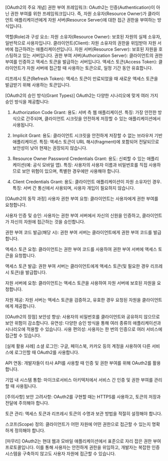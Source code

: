 [OAuth2의 주요 개념]
권한 부여 프레임워크: 
  OAuth2는 인증(Authentication)이 아닌 권한 부여를 위한 프레임워크입니다. 즉, 자원 소유자(Resource Owner)가 클라이언트 애플리케이션에게 자원 서버(Resource Server)에 대한 접근 권한을 부여하는 방식입니다.

역할(Role)과 구성 요소:
  자원 소유자(Resource Owner): 보호된 자원의 실제 소유자, 일반적으로 사용자입니다.
  클라이언트(Client): 자원 소유자의 권한을 위임받아 자원 서버에 접근하려는 애플리케이션입니다.
  자원 서버(Resource Server): 보호된 자원을 호스팅하고 있는 서버입니다.
  권한 부여 서버(Authorization Server): 클라이언트의 권한 부여를 인증하고 액세스 토큰을 발급하는 서버입니다.
  액세스 토큰(Access Token): 클라이언트가 자원 서버에 접근할 때 사용하는 토큰으로, 일정 기간 동안 유효합니다.

리프레시 토큰(Refresh Token): 
  액세스 토큰이 만료되었을 때 새로운 액세스 토큰을 발급받기 위해 사용하는 토큰입니다.


[OAuth2의 승인 방식(Grant Types)]
OAuth2는 다양한 시나리오에 맞게 여러 가지 승인 방식을 제공합니다:

1. Authorization Code Grant:
  용도: 서버 측 웹 애플리케이션.
  특징: 가장 안전한 방식으로 간주되며, 클라이언트 시크릿을 안전하게 저장할 수 있는 애플리케이션에서 사용됩니다.

2. Implicit Grant:
  용도: 클라이언트 시크릿을 안전하게 저장할 수 없는 브라우저 기반 애플리케이션.
  특징: 액세스 토큰이 URL 해시(fragment)에 포함되어 전달되므로 보안성이 낮아 현재는 권장되지 않습니다.

3. Resource Owner Password Credentials Grant:
  용도: 신뢰할 수 있는 애플리케이션(예: 공식 모바일 앱).
  특징: 사용자의 사용자 이름과 비밀번호를 직접 사용하므로 보안 위험이 있으며, 특별한 경우에만 사용해야 합니다.

4. Client Credentials Grant:
  용도: 클라이언트 애플리케이션이 자원 소유자인 경우.
  특징: 서버 간 통신에서 사용되며, 사용자 개입이 필요하지 않습니다.


[OAuth2의 동작 과정]
  사용자 권한 부여 요청: 클라이언트는 사용자에게 권한 부여를 요청합니다.
  
  사용자 인증 및 승인: 사용자는 권한 부여 서버에서 자신의 신원을 인증하고, 클라이언트가 자신의 자원에 접근하는 것을 승인합니다.
  
  권한 부여 코드 발급(해당 시): 권한 부여 서버는 클라이언트에게 권한 부여 코드를 발급합니다.
  
  액세스 토큰 요청: 클라이언트는 권한 부여 코드를 사용하여 권한 부여 서버에 액세스 토큰을 요청합니다.
  
  액세스 토큰 발급: 권한 부여 서버는 클라이언트에게 액세스 토큰(및 필요한 경우 리프레시 토큰)을 발급합니다.
  
  자원 서버에 요청: 클라이언트는 액세스 토큰을 사용하여 자원 서버에 보호된 자원을 요청합니다.
  
  자원 제공: 자원 서버는 액세스 토큰을 검증하고, 유효한 경우 요청된 자원을 클라이언트에게 제공합니다.

[OAuth2의 장점]
  보안성 향상: 사용자의 비밀번호를 클라이언트와 공유하지 않으므로 보안 위험이 감소합니다.
  유연성: 다양한 승인 방식을 통해 여러 종류의 애플리케이션과 시나리오에 적용할 수 있습니다.
  사용 편의성: 사용자는 한 번의 인증으로 여러 서비스에 접근할 수 있습니다.

[실제 활용 사례]
  소셜 로그인: 구글, 페이스북, 카카오 등의 계정을 사용하여 다른 서비스에 로그인할 때 OAuth2를 사용합니다.
  
  API 연동: 개발자들이 타사 API를 사용할 때 인증 및 권한 부여를 위해 OAuth2를 활용합니다.
  
  기업 내 시스템 통합: 마이크로서비스 아키텍처에서 서비스 간 인증 및 권한 부여를 관리할 때 사용됩니다.


[주의사항]
  보안 고려사항: OAuth2를 구현할 때는 HTTPS를 사용하고, 토큰의 저장과 전달에 주의해야 합니다.
  
  토큰 관리: 액세스 토큰과 리프레시 토큰의 수명과 보관 방법을 적절히 설정해야 합니다.
  
  스코프(Scope) 정의: 클라이언트가 어떤 자원에 어떤 권한으로 접근할 수 있는지 명확하게 정의해야 합니다.

  
[마무리]
  OAuth2는 현대 웹과 모바일 애플리케이션에서 표준으로 자리 잡은 권한 부여 프로토콜입니다. 이를 통해 사용자는 안전하게 권한을 위임하고, 개발자는 복잡한 인증 시스템을 구축하지 않고도 사용자 자원에 접근할 수 있습니다.
